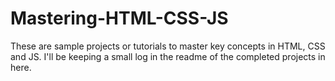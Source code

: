 # Mastering-HTML-CSS-JS
These are sample projects or tutorials to master key concepts in HTML, CSS and JS. 
I'll be keeping a small log in the readme of the completed projects in here. 

